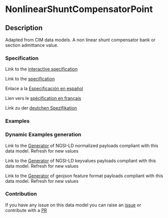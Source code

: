 # NonlinearShuntCompensatorPoint

## Description 

Adapted from CIM data models. A non linear shunt compensator bank or section admittance value.
### Specification

Link to the [interactive specification](https://swagger.lab.fiware.org/?url=https://github.com/smart-data-models/dataModel.EnergyCIM/blob/master/NonlinearShuntCompensatorPoint/swagger.yaml)

Link to the [specification](https://github.com/smart-data-models/dataModel.EnergyCIM/blob/master/NonlinearShuntCompensatorPoint/doc/spec.md)

Enlace a la [Especificación en español](https://github.com/smart-data-models/dataModel.EnergyCIM/blob/master/NonlinearShuntCompensatorPoint/doc/spec_ES.md)

Lien vers le [spécification en français](https://github.com/smart-data-models/dataModel.EnergyCIM/blob/master/NonlinearShuntCompensatorPoint/doc/spec_FR.md)

Link zu der [deutchen Spezifikation](https://github.com/smart-data-models/dataModel.EnergyCIM/blob/master/NonlinearShuntCompensatorPoint/doc/spec_DE.md)
### Examples
### Dynamic Examples generation

Link to the [Generator](https://smartdatamodels.org/extra/ngsi-ld_generator_v0.92.php?schemaUrl=https://raw.githubusercontent.com/smart-data-models/dataModel.EnergyCIM/master/NonlinearShuntCompensatorPoint/schema.json&email=info@smartdatamodels.org) of NGSI-LD normalized payloads compliant with this data model. Refresh for new values

Link to the [Generator](https://smartdatamodels.org/extra/ngsi-ld_generator_keyvalues_v0.92.php?schemaUrl=https://raw.githubusercontent.com/smart-data-models/dataModel.EnergyCIM/master/NonlinearShuntCompensatorPoint/schema.json&email=info@smartdatamodels.org) of NGSI-LD keyvalues payloads compliant with this data model. Refresh for new values

Link to the [Generator](https://smartdatamodels.org/extra/geojson_features_generator_v1.0.php?schemaUrl=https://raw.githubusercontent.com/smart-data-models/dataModel.EnergyCIM/master/NonlinearShuntCompensatorPoint/schema.json&email=info@smartdatamodels.org) of geojson feature format payloads compliant with this data model. Refresh for new values
### Contribution

 If you have any issue on this data model you can raise an [issue](https://github.com/smart-data-models/dataModel.EnergyCIM/issues)  or contribute with a [PR](https://github.com/smart-data-models/dataModel.EnergyCIM/pulls)